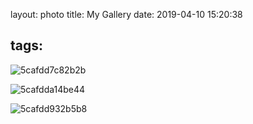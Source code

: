 layout: photo
title: My Gallery
date: 2019-04-10 15:20:38

tags:
---

![5cafdd7c82b2b](https://i.loli.net/2019/04/12/5cafdd7c82b2b.jpg)

![5cafdda14be44](https://i.loli.net/2019/04/12/5cafdda14be44.jpg)

![5cafdd932b5b8](https://i.loli.net/2019/04/12/5cafdd932b5b8.jpg)
